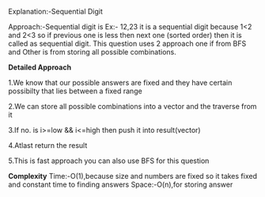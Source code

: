 Explanation:-Sequential Digit

Approach:-Sequential digit is Ex:- 12,23 it is a sequential digit because 1<2 and 2<3 so if previous one is less then next one (sorted order) then it is called as sequential digit.
This question uses 2 approach one if from BFS and Other is from storing all possible combinations.

**Detailed Approach**

1.We know that our possible answers are fixed and they have certain possibilty that lies between a fixed range

2.We can store all possible combinations into a vector and the traverse from it

3.If no. is i>=low && i<=high then push it into result(vector)

4.Atlast return the result

5.This is fast approach you can also use BFS for this question

**Complexity**
Time:-O(1),because size and numbers are fixed so it takes fixed and constant time to finding answers
Space:-O(n),for storing answer